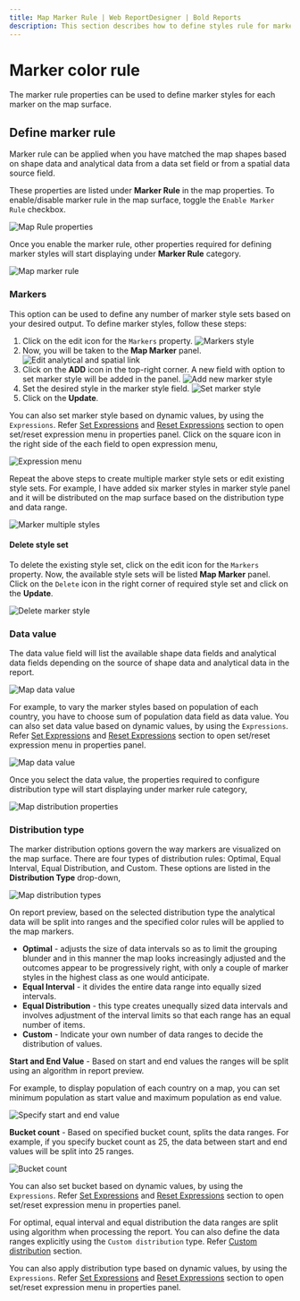 ```yaml
---
title: Map Marker Rule | Web ReportDesigner | Bold Reports
description: This section describes how to define styles rule for marker in Map Report Item with the Bold Report Designer
---
```


# Marker color rule

The marker rule properties can be used to define marker styles for each marker on the map surface.

## Define marker rule

Marker rule can be applied when you have matched the map shapes based on shape data and analytical data from a data set field or from a spatial data source field.

These properties are listed under **Marker Rule** in the map properties. To enable/disable marker rule in the map surface, toggle the `Enable Marker Rule` checkbox.

![Map Rule properties](/static/assets/on-premise/images/report-designer/report-items/map/marker-rule/initial.png)

Once you enable the marker rule, other properties required for defining marker styles will start displaying under **Marker Rule** category.

![Map marker rule](/static/assets/on-premise/images/report-designer/report-items/map/marker-rule/enable-marker-rule.png)

### Markers

This option can be used to define any number of marker style sets based on your desired output. To define marker styles, follow these steps:

1. Click on the edit icon for the `Markers` property.
![Markers style](/static/assets/on-premise/images/report-designer/report-items/map/marker-rule/edit-icon.png)
2. Now, you will be taken to the **Map Marker** panel.
![Edit analytical and spatial link](/static/assets/on-premise/images/report-designer/report-items/map/marker-rule/panel.png)
3. Click on the **ADD** icon in the top-right corner. A new field with option to set marker style will be added in the panel.
![Add new marker style](/static/assets/on-premise/images/report-designer/report-items/map/marker-rule/add-field.png)
4. Set the desired style in the marker style field.
![Set marker style](/static/assets/on-premise/images/report-designer/report-items/map/marker-rule/set-style.png)
5. Click on the **Update**.

You can also set marker style based on dynamic values, by using the `Expressions`. Refer [Set Expressions](/report-designer/compose-report/properties-panel/#set-expression) and [Reset Expressions](/report-designer/compose-report/properties-panel/#reset-expression) section to open set/reset expression menu in properties panel. Click on the square icon in the right side of the each field to open expression menu,

![Expression menu](/static/assets/on-premise/images/report-designer/report-items/map/marker-rule/expression-menu.png)

Repeat the above steps to create multiple marker style sets or edit existing style sets. For example, I have added six marker styles in marker style panel and it will be distributed on the map surface based on the distribution type and data range.

![Marker multiple styles](/static/assets/on-premise/images/report-designer/report-items/map/marker-rule/multiple-style.png)

#### Delete style set

To delete the existing style set, click on the edit icon for the `Markers` property. Now, the available style sets will be listed **Map Marker** panel. Click on the `Delete` icon in the right corner of required style set and click on the **Update**.

![Delete marker style](/static/assets/on-premise/images/report-designer/report-items/map/marker-rule/delete-custom-style.png)

### Data value

The data value field will list the available shape data fields and analytical data fields depending on the source of shape data and analytical data in the report.

![Map data value](/static/assets/on-premise/images/report-designer/report-items/map/marker-rule/data-value.png)

For example, to vary the marker styles based on population of each country, you have to choose sum of population data field as data value. You can also set data value based on dynamic values, by using the `Expressions`. Refer [Set Expressions](/report-designer/compose-report/properties-panel/#set-expression) and [Reset Expressions](/report-designer/compose-report/properties-panel/#reset-expression) section to open set/reset expression menu in properties panel.

![Map data value](/static/assets/on-premise/images/report-designer/report-items/map/marker-rule/data-value-expression.png)

Once you select the data value, the properties required to configure distribution type will start displaying under marker rule category,

![Map distribution properties](/static/assets/on-premise/images/report-designer/report-items/map/marker-rule/distribution-properties.png)

### Distribution type

The marker distribution options govern the way markers are visualized on the map surface. There are four types of distribution rules: Optimal, Equal Interval, Equal Distribution, and Custom. These options are listed in the **Distribution Type** drop-down,

![Map distribution types](/static/assets/on-premise/images/report-designer/report-items/map/marker-rule/distribution-types.png)

On report preview, based on the selected distribution type the analytical data will be split into ranges and the specified color rules will be applied to the map markers.

* **Optimal** - adjusts the size of data intervals so as to limit the grouping blunder and in this manner the map looks increasingly adjusted and the outcomes appear to be progressively right, with only a couple of marker styles in the highest class as one would anticipate.
* **Equal Interval** - it divides the entire data range into equally sized intervals.
* **Equal Distribution** - this type creates unequally sized data intervals and involves adjustment of the interval limits so that each range has an equal number of items.
* **Custom** - Indicate your own number of data ranges to decide the distribution of values.

**Start and End Value** - Based on start and end values the ranges will be split using an algorithm in report preview.

For example, to display population of each country on a map, you can set minimum population as start value and maximum population as end value.

![Specify start and end value](/static/assets/on-premise/images/report-designer/report-items/map/marker-rule/start-end-value.png)

**Bucket count** - Based on specified bucket count, splits the data ranges. For example, if you specify bucket count as 25, the data between start and end values will be split into 25 ranges.

![Bucket count](/static/assets/on-premise/images/report-designer/report-items/map/marker-rule/bucket-count.png)

You can also set bucket based on dynamic values, by using the `Expressions`. Refer [Set Expressions](/report-designer/compose-report/properties-panel/#set-expression) and [Reset Expressions](/report-designer/compose-report/properties-panel/#reset-expression) section to open set/reset expression menu in properties panel.

For optimal, equal interval and equal distribution the data ranges are split using algorithm when processing the report. You can also define the data ranges explicitly using the `Custom distribution` type. Refer [Custom distribution](/report-designer/report-items/map/custom-distribution-range/) section.

You can also apply distribution type based on dynamic values, by using the `Expressions`. Refer [Set Expressions](/report-designer/compose-report/properties-panel/#set-expression) and [Reset Expressions](/report-designer/compose-report/properties-panel/#reset-expression) section to open set/reset expression menu in properties panel.